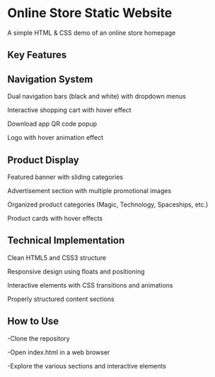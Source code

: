 # Online Store Static Website

A simple HTML & CSS demo of an online store homepage

Key Features
---
Navigation System
---
Dual navigation bars (black and white) with dropdown menus

Interactive shopping cart with hover effect

Download app QR code popup

Logo with hover animation effect

Product Display
---
Featured banner with sliding categories

Advertisement section with multiple promotional images

Organized product categories (Magic, Technology, Spaceships, etc.)

Product cards with hover effects

Technical Implementation
---
Clean HTML5 and CSS3 structure

Responsive design using floats and positioning

Interactive elements with CSS transitions and animations

Properly structured content sections

How to Use
---
-Clone the repository

-Open index.html in a web browser

-Explore the various sections and interactive elements


